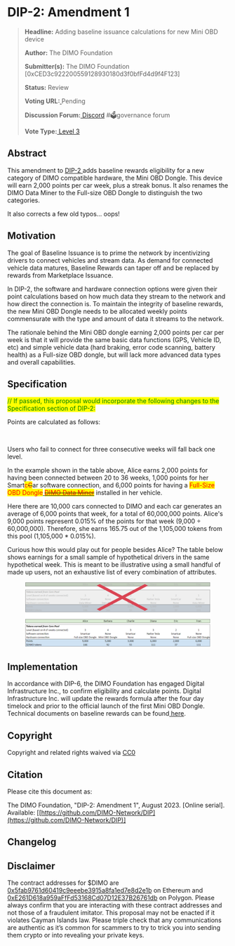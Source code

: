 # DIP-2: Amendment 1

> **Headline:** Adding baseline issuance calculations for new Mini OBD device
>
> **Author:** The DIMO Foundation
>
> **Submitter(s):** The DIMO Foundation \[0xCED3c922200559128930180d3f0bfFd4d9f4F123]
>
> **Status:** Review
>
> **Voting URL:**[ ](https://snapshot.org/#/dimo.eth/proposal/0x74f67d2da46e74e190063932f7b6a27fdafc7fa368ee5a275335db3a9e666499)Pending
>
> **Discussion Forum:**[ Discord](https://chat.dimo.zone/) #🗳️governance forum
>
> **Vote Type:**[ Level 3](https://docs.dimo.zone/governance/dip1#voting-protocol)​

## Abstract

This amendment to [DIP-2 ](../dip2.md)adds baseline rewards eligibility for a new category of DIMO compatible hardware, the Mini OBD Dongle. This device will earn 2,000 points per car week, plus a streak bonus. It also renames the DIMO Data Miner to the Full-size OBD Dongle to distinguish the two categories.

It also corrects a few old typos… oops!

## Motivation

The goal of Baseline Issuance is to prime the network by incentivizing drivers to connect vehicles and stream data. As demand for connected vehicle data matures, Baseline Rewards can taper off and be replaced by rewards from Marketplace Issuance.&#x20;

In DIP-2, the software and hardware connection options were given their point calculations based on how much data they stream to the network and how direct the connection is. To maintain the integrity of baseline rewards, the new Mini OBD Dongle needs to be allocated weekly points commensurate with the type and amount of data it streams to the network.&#x20;

The rationale behind the Mini OBD dongle earning 2,000 points per car per week is that it will provide the same basic data functions (GPS, Vehicle ID, etc) and simple vehicle data (hard braking, error code scanning, battery health) as a Full-size OBD dongle, but will lack more advanced data types and overall capabilities.

## Specification

<mark style="color:green;">// If passed, this proposal would incorporate the following changes to the Specification section of DIP-2:</mark>

Points are calculated as follows:

<figure><img src="https://lh4.googleusercontent.com/gohYbIl2G09qH3FVmJR4_2m6RGSjIA266meMN0P9mrwuez73Rbr6yVxcLxlF794BKpA7EbrXjeFQ1xpH5EpxqQLXxWyJS8iG5nkZzqOZIEWuSk4Pk1EZYxiHIkV1AYn3QROBAo2uALQCQ4uFB6i4_w" alt=""><figcaption></figcaption></figure>

Users who fail to connect for three consecutive weeks will fall back one level.

In the example shown in the table above, Alice earns 2,000 points for having been connected between 20 to 36 weeks, 1,000 points for her Smart<mark style="color:red;">c</mark>~~<mark style="color:red;">C</mark>~~ar software connection, and 6,000 points for having a <mark style="color:red;">Full-Size OBD Dongle</mark>[ ~~<mark style="color:red;">DIMO Data Miner</mark>~~](https://shop.dimo.zone) installed in her vehicle.

Here there are 10,000 cars connected to DIMO and each car generates an average of 6,000 points that week, for a total of 60,000,000 points. Alice's 9,000 points represent 0.015% of the points for that week (9,000 ÷ 60,000,000). Therefore, she earns 165.75 out of the 1,105,000 tokens from this pool (1,105,000 \* 0.015%).

Curious how this would play out for people besides Alice? The table below shows earnings for a small sample of hypothetical drivers in the same hypothetical week. This is meant to be illustrative using a small handful of made up users, not an exhaustive list of every combination of attributes.

<figure><img src="../.gitbook/assets/image (14).png" alt=""><figcaption></figcaption></figure>

## Implementation

In accordance with DIP-6, the DIMO Foundation has engaged Digital Infrastructure Inc., to confirm eligibility and calculate points. Digital Infrastructure Inc. will update the rewards formula after the four day timelock and prior to the official launch of the first Mini OBD Dongle. Technical documents on baseline rewards can be found[ here](https://docs.dimo.zone/docs/protocol/rewards-contract).

## **Copyright**

Copyright and related rights waived via [CC0](https://creativecommons.org/publicdomain/zero/1.0)

## Citation

Please cite this document as:

The DIMO Foundation, "DIP-2: Amendment 1", August 2023. \[Online serial]. Available: \[[https://github.com/DIMO-Network/DIP](https://github.com/DIMO-Network/DIP)]

## Changelog

## Disclaimer

The contract addresses for $DIMO are [0x5fab9761d60419c9eeebe3915a8fa1ed7e8d2e1b](https://etherscan.io/token/0x5fab9761d60419c9eeebe3915a8fa1ed7e8d2e1b) on Ethereum and [0xE261D618a959aFfFd53168Cd07D12E37B26761db](https://polygonscan.com/token/0xE261D618a959aFfFd53168Cd07D12E37B26761db) on Polygon. Please always confirm that you are interacting with these contract addresses and not those of a fraudulent imitator. This proposal may not be enacted if it violates Cayman Islands law. Please triple check that any communications are authentic as it’s common for scammers to try to trick you into sending them crypto or into revealing your private keys.
